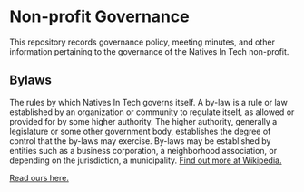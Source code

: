 # Non-profit Governance
This repository records governance policy, meeting minutes, and other information pertaining to the governance of the Natives In Tech non-profit.

## Bylaws
The rules by which Natives In Tech governs itself. A by-law is a rule or law established by an organization or community to regulate itself, as allowed or provided for by some higher authority. The higher authority, generally a legislature or some other government body, establishes the degree of control that the by-laws may exercise. By-laws may be established by entities such as a business corporation, a neighborhood association, or depending on the jurisdiction, a municipality. [Find out more at Wikipedia.](https://en.wikipedia.org/wiki/By-law)

[Read ours here.](Natives_In_Tech_Bylaws.md)
